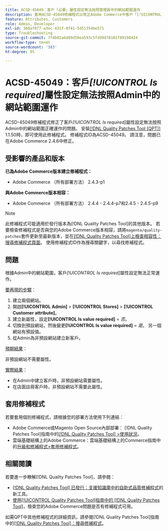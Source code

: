 ```yaml
---
title: ACSD-45049：客戶「必要」屬性設定無法按照管理員中的網站範圍運作
description: 套用ACSD-45049修補程式以修正Adobe Commerce中客戶「[!UICONTROL Is required]」屬性未依照Admin中的網站範圍正確覆寫的問題。
feature: Attributes, Customers
role: Admin, Developer
exl-id: 368af877-a3ec-431f-8f41-5d51354be571
type: Troubleshooting
source-git-commit: 7fdb02a6d89d50ea593c5fd99d78101f89198424
workflow-type: tm+mt
source-wordcount: '383'
ht-degree: 0%

---
```


# ACSD-45049：客戶&#x200B;*[!UICONTROL Is required]*&#x200B;屬性設定無法按照Admin中的網站範圍運作

ACSD-45049修補程式修正了客戶&#x200B;*[!UICONTROL Is required]*&#x200B;屬性設定無法按照Admin中的網站範圍正確運作的問題。 安裝[[!DNL Quality Patches Tool (QPT)]](/help/tools/quality-patches-tool/usage.md) 1.1.50時，即可使用此修補程式。 修補程式ID為ACSD-45049。 請注意，問題已在Adobe Commerce 2.4.6中修正。

## 受影響的產品和版本

**已為Adobe Commerce版本建立修補程式：**

* Adobe Commerce （所有部署方法） 2.4.3-p1

**與Adobe Commerce版本相容：**

* Adobe Commerce （所有部署方法） 2.4.4 - 2.4.4-p7和2.4.5 - 2.4.5-p9

>[!NOTE]
>
>此修補程式可能適用於發行版本為[!DNL Quality Patches Tool]的其他版本。 若要檢查修補程式是否與您的Adobe Commerce版本相容，請將`magento/quality-patches`套件更新至最新版本，並在[[!DNL Quality Patches Tool]上檢查相容性：搜尋修補程式頁面](https://experienceleague.adobe.com/tools/commerce-quality-patches/index.html?lang=zh-Hant)。 使用修補程式ID作為搜尋關鍵字，以尋找修補程式。

## 問題

根據Admin中的網站範圍，客戶&#x200B;*[!UICONTROL Is required]*&#x200B;屬性設定無法正常運作。

<u>要再現的步驟</u>：

1. 建立兩個網站。
1. 開啟&#x200B;**[!UICONTROL Admin]** > **[!UICONTROL Stores]** > **[!UICONTROL Customer attribute]**。
1. 建立新屬性，設定&#x200B;**[!UICONTROL Is value required]** = *否*。
1. 切換到預設網站，然後變更&#x200B;**[!UICONTROL Is value required]** = *是*。 另一個網站有預設值。
1. 從Admin為非預設網站建立新客戶。

<u>預期結果</u>：

非預設網站不需要屬性。

<u>實際結果</u>：

* 在Admin中建立客戶時，非預設網站需要屬性。
* 在店面註冊客戶時，非預設網站不需要此屬性。

## 套用修補程式

若要套用個別修補程式，請根據您的部署方法使用下列連結：

* Adobe Commerce或Magento Open Source內部部署： [!DNL Quality Patches Tool]指南中的[[!DNL Quality Patches Tool] >使用狀況](/help/tools/quality-patches-tool/usage.md)。
* 雲端基礎結構上的Adobe Commerce：雲端基礎結構上的Commerce指南中的[升級和修補程式>套用修補程式](https://experienceleague.adobe.com/docs/commerce-cloud-service/user-guide/develop/upgrade/apply-patches.html?lang=zh-Hant)。

## 相關閱讀

若要進一步瞭解[!DNL Quality Patches Tool]，請參閱：

* [[!DNL Quality Patches Tool] 已發行：支援知識庫中的自助式品質修補程式](https://experienceleague.adobe.com/zh-hant/docs/commerce-operations/tools/quality-patches-tool/quality-patches-tool-to-self-serve-quality-patches)的新工具。
* [使用[!UICONTROL Quality Patches Tool]指南中的 [!DNL Quality Patches Tool]](/help/tools/quality-patches-tool/patches-available-in-qpt/check-patch-for-magento-issue-with-magento-quality-patches.md)，檢查您的Adobe Commerce問題是否有修補程式可用。


如需QPT中其他修補程式的詳細資訊，請參閱[!DNL Quality Patches Tool]指南中的[[!DNL Quality Patches Tool]：搜尋修補程式](https://experienceleague.adobe.com/tools/commerce-quality-patches/index.html?lang=zh-Hant)。
